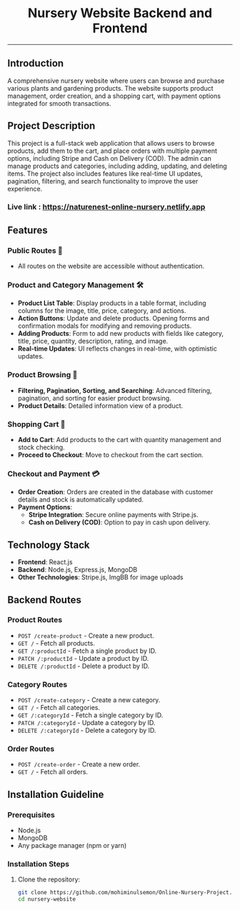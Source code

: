 <div align="center">
  <h1>Nursery Website Backend and Frontend</h1>
</div>

---

## Introduction

A comprehensive nursery website where users can browse and purchase various plants and gardening products. The website supports product management, order creation, and a shopping cart, with payment options integrated for smooth transactions.

## Project Description

This project is a full-stack web application that allows users to browse products, add them to the cart, and place orders with multiple payment options, including Stripe and Cash on Delivery (COD). The admin can manage products and categories, including adding, updating, and deleting items. The project also includes features like real-time UI updates, pagination, filtering, and search functionality to improve the user experience.

### Live link : https://naturenest-online-nursery.netlify.app

## Features

### Public Routes 🚀

- All routes on the website are accessible without authentication.

### Product and Category Management 🛠️

- **Product List Table**: Display products in a table format, including columns for the image, title, price, category, and actions.
- **Action Buttons**: Update and delete products. Opening forms and confirmation modals for modifying and removing products.
- **Adding Products**: Form to add new products with fields like category, title, price, quantity, description, rating, and image.
- **Real-time Updates**: UI reflects changes in real-time, with optimistic updates.

### Product Browsing 🌿

- **Filtering, Pagination, Sorting, and Searching**: Advanced filtering, pagination, and sorting for easier product browsing.
- **Product Details**: Detailed information view of a product.

### Shopping Cart 🛒

- **Add to Cart**: Add products to the cart with quantity management and stock checking.
- **Proceed to Checkout**: Move to checkout from the cart section.

### Checkout and Payment 💳

- **Order Creation**: Orders are created in the database with customer details and stock is automatically updated.
- **Payment Options**:
  - **Stripe Integration**: Secure online payments with Stripe.js.
  - **Cash on Delivery (COD)**: Option to pay in cash upon delivery.

## Technology Stack

- **Frontend**: React.js
- **Backend**: Node.js, Express.js, MongoDB
- **Other Technologies**: Stripe.js, ImgBB for image uploads

## Backend Routes

### Product Routes

- `POST /create-product` - Create a new product.
- `GET /` - Fetch all products.
- `GET /:productId` - Fetch a single product by ID.
- `PATCH /:productId` - Update a product by ID.
- `DELETE /:productId` - Delete a product by ID.

### Category Routes

- `POST /create-category` - Create a new category.
- `GET /` - Fetch all categories.
- `GET /:categoryId` - Fetch a single category by ID.
- `PATCH /:categoryId` - Update a category by ID.
- `DELETE /:categoryId` - Delete a category by ID.

### Order Routes

- `POST /create-order` - Create a new order.
- `GET /` - Fetch all orders.

## Installation Guideline

### Prerequisites

- Node.js
- MongoDB
- Any package manager (npm or yarn)

### Installation Steps

1. Clone the repository:
   ```bash
   git clone https://github.com/mohiminulsemon/Online-Nursery-Project.git
   cd nursery-website
